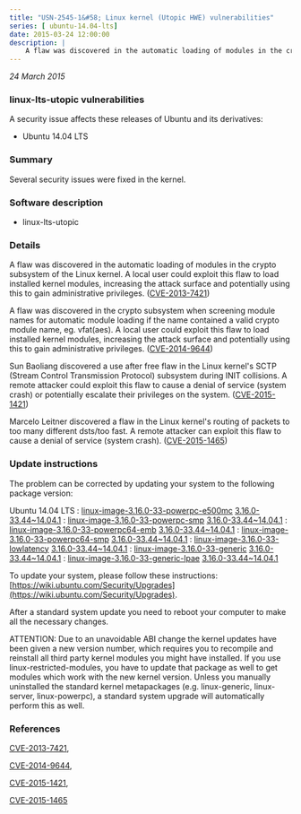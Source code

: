 ```yaml
---
title: "USN-2545-1&#58; Linux kernel (Utopic HWE) vulnerabilities"
series: [ ubuntu-14.04-lts]
date: 2015-03-24 12:00:00
description: |
    A flaw was discovered in the automatic loading of modules in the crypto subsystem of the Linux kernel. A local user could exploit this flaw to load installed kernel modules, increasing the attack surface and potentially using this to gain administrative privileges. ([CVE-2013-7421](http://people.ubuntu.com/~ubuntu-security/cve/CVE-2013-7421))
--- 
```

 
 

*24 March 2015*

### linux-lts-utopic vulnerabilities

A security issue affects these releases of Ubuntu and its derivatives:

* Ubuntu 14.04 LTS

### Summary

Several security issues were fixed in the kernel. 

### Software description

* linux-lts-utopic 

### Details

A flaw was discovered in the automatic loading of modules in the crypto subsystem of the Linux kernel. A local user could exploit this flaw to load installed kernel modules, increasing the attack surface and potentially using this to gain administrative privileges. ([CVE-2013-7421](http://people.ubuntu.com/~ubuntu-security/cve/CVE-2013-7421))

A flaw was discovered in the crypto subsystem when screening module names for automatic module loading if the name contained a valid crypto module name, eg. vfat(aes). A local user could exploit this flaw to load installed kernel modules, increasing the attack surface and potentially using this to gain administrative privileges. ([CVE-2014-9644](http://people.ubuntu.com/~ubuntu-security/cve/CVE-2014-9644))

Sun Baoliang discovered a use after free flaw in the Linux kernel&#39;s SCTP (Stream Control Transmission Protocol) subsystem during INIT collisions. A remote attacker could exploit this flaw to cause a denial of service (system crash) or potentially escalate their privileges on the system. ([CVE-2015-1421](http://people.ubuntu.com/~ubuntu-security/cve/CVE-2015-1421))

Marcelo Leitner discovered a flaw in the Linux kernel&#39;s routing of packets to too many different dsts/too fast. A remote attacker can exploit this flaw to cause a denial of service (system crash). ([CVE-2015-1465](http://people.ubuntu.com/~ubuntu-security/cve/CVE-2015-1465)) 

### Update instructions

The problem can be corrected by updating your system to the following package version:

Ubuntu 14.04 LTS
 : [linux-image-3.16.0-33-powerpc-e500mc](https://launchpad.net/ubuntu/+source/linux-lts-utopic) <span> [3.16.0-33.44~14.04.1](https://launchpad.net/ubuntu/+source/linux-lts-utopic/3.16.0-33.44~14.04.1) </span> 
 : [linux-image-3.16.0-33-powerpc-smp](https://launchpad.net/ubuntu/+source/linux-lts-utopic) <span> [3.16.0-33.44~14.04.1](https://launchpad.net/ubuntu/+source/linux-lts-utopic/3.16.0-33.44~14.04.1) </span> 
 : [linux-image-3.16.0-33-powerpc64-emb](https://launchpad.net/ubuntu/+source/linux-lts-utopic) <span> [3.16.0-33.44~14.04.1](https://launchpad.net/ubuntu/+source/linux-lts-utopic/3.16.0-33.44~14.04.1) </span> 
 : [linux-image-3.16.0-33-powerpc64-smp](https://launchpad.net/ubuntu/+source/linux-lts-utopic) <span> [3.16.0-33.44~14.04.1](https://launchpad.net/ubuntu/+source/linux-lts-utopic/3.16.0-33.44~14.04.1) </span> 
 : [linux-image-3.16.0-33-lowlatency](https://launchpad.net/ubuntu/+source/linux-lts-utopic) <span> [3.16.0-33.44~14.04.1](https://launchpad.net/ubuntu/+source/linux-lts-utopic/3.16.0-33.44~14.04.1) </span> 
 : [linux-image-3.16.0-33-generic](https://launchpad.net/ubuntu/+source/linux-lts-utopic) <span> [3.16.0-33.44~14.04.1](https://launchpad.net/ubuntu/+source/linux-lts-utopic/3.16.0-33.44~14.04.1) </span> 
 : [linux-image-3.16.0-33-generic-lpae](https://launchpad.net/ubuntu/+source/linux-lts-utopic) <span> [3.16.0-33.44~14.04.1](https://launchpad.net/ubuntu/+source/linux-lts-utopic/3.16.0-33.44~14.04.1) </span> 

To update your system, please follow these instructions: [https://wiki.ubuntu.com/Security/Upgrades](https://wiki.ubuntu.com/Security/Upgrades).

After a standard system update you need to reboot your computer to make all the necessary changes.

ATTENTION: Due to an unavoidable ABI change the kernel updates have been given a new version number, which requires you to recompile and reinstall all third party kernel modules you might have installed. If you use linux-restricted-modules, you have to update that package as well to get modules which work with the new kernel version. Unless you manually uninstalled the standard kernel metapackages (e.g. linux-generic, linux-server, linux-powerpc), a standard system upgrade will automatically perform this as well. 

### References

 
 [CVE-2013-7421](http://people.ubuntu.com/~ubuntu-security/cve/CVE-2013-7421), 

 [CVE-2014-9644](http://people.ubuntu.com/~ubuntu-security/cve/CVE-2014-9644), 

 [CVE-2015-1421](http://people.ubuntu.com/~ubuntu-security/cve/CVE-2015-1421), 

 [CVE-2015-1465](http://people.ubuntu.com/~ubuntu-security/cve/CVE-2015-1465)
 

